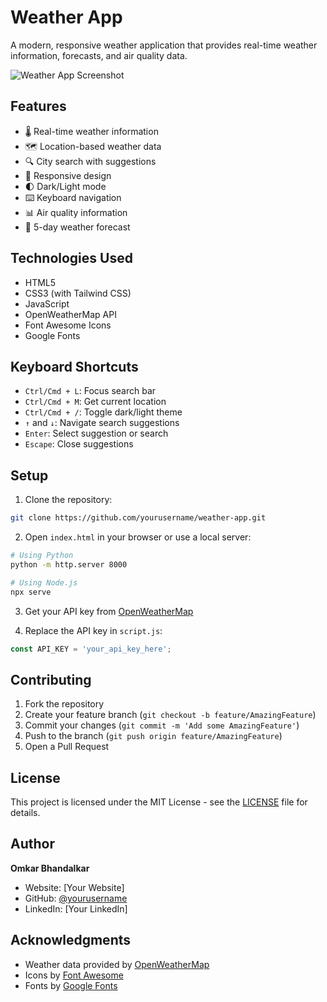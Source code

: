 # Weather App

A modern, responsive weather application that provides real-time weather information, forecasts, and air quality data.

![Weather App Screenshot](https://openweathermap.org/img/wn/02d@2x.png)

## Features

- 🌡️ Real-time weather information
- 🗺️ Location-based weather data
- 🔍 City search with suggestions
- 📱 Responsive design
- 🌓 Dark/Light mode
- ⌨️ Keyboard navigation
- 📊 Air quality information
- 📅 5-day weather forecast

## Technologies Used

- HTML5
- CSS3 (with Tailwind CSS)
- JavaScript
- OpenWeatherMap API
- Font Awesome Icons
- Google Fonts

## Keyboard Shortcuts

- `Ctrl/Cmd + L`: Focus search bar
- `Ctrl/Cmd + M`: Get current location
- `Ctrl/Cmd + /`: Toggle dark/light theme
- `↑` and `↓`: Navigate search suggestions
- `Enter`: Select suggestion or search
- `Escape`: Close suggestions

## Setup

1. Clone the repository:
```bash
git clone https://github.com/yourusername/weather-app.git
```

2. Open `index.html` in your browser or use a local server:
```bash
# Using Python
python -m http.server 8000

# Using Node.js
npx serve
```

3. Get your API key from [OpenWeatherMap](https://openweathermap.org/api)

4. Replace the API key in `script.js`:
```javascript
const API_KEY = 'your_api_key_here';
```

## Contributing

1. Fork the repository
2. Create your feature branch (`git checkout -b feature/AmazingFeature`)
3. Commit your changes (`git commit -m 'Add some AmazingFeature'`)
4. Push to the branch (`git push origin feature/AmazingFeature`)
5. Open a Pull Request

## License

This project is licensed under the MIT License - see the [LICENSE](LICENSE) file for details.

## Author

**Omkar Bhandalkar**

- Website: [Your Website]
- GitHub: [@yourusername](https://github.com/yourusername)
- LinkedIn: [Your LinkedIn]

## Acknowledgments

- Weather data provided by [OpenWeatherMap](https://openweathermap.org)
- Icons by [Font Awesome](https://fontawesome.com)
- Fonts by [Google Fonts](https://fonts.google.com)
